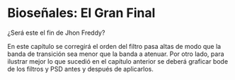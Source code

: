 # Bioseñales: El Gran Final
¿Será este el fin de Jhon Freddy?

En este capítulo se corregirá el orden del filtro pasa altas 
de modo que la banda de transición sea menor que la banda a atenuar.
Por otro lado, para ilustrar mejor lo que sucedió en el capítulo anterior
se deberá graficar bode de los filtros y PSD antes y después de aplicarlos.
